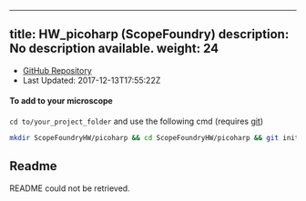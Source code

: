 
---
title: HW_picoharp (ScopeFoundry)
description: No description available.
weight: 24
---
- [GitHub Repository](https://github.com/ScopeFoundry/HW_picoharp)
- Last Updated: 2017-12-13T17:55:22Z

#### To add to your microscope 

`cd to/your_project_folder` and use the following cmd (requires [git](/docs/100_development/20_git/))

```bash
mkdir ScopeFoundryHW/picoharp && cd ScopeFoundryHW/picoharp && git init --initial-branch=master && git remote add upstream_ScopeFoundry https://github.com/ScopeFoundry/HW_picoharp && git pull upstream_ScopeFoundry master && cd ../..
```

## Readme
README could not be retrieved.
